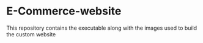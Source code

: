 # E-Commerce-website
This repository contains the executable along with the images used to build the custom website
